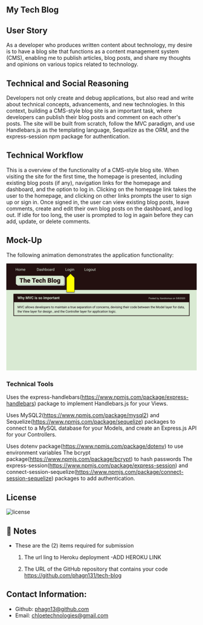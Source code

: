 ## My Tech Blog

## User Story

As a developer who produces written content about technology, my desire is to have a blog site that functions as a content management system (CMS), enabling me to publish articles, blog posts, and share my thoughts and opinions on various topics related to technology.

## Technical and Social Reasoning

Developers not only create and debug applications, but also read and write about technical concepts, advancements, and new technologies. In this context, building a CMS-style blog site is an important task, where developers can publish their blog posts and comment on each other's posts. The site will be built from scratch, follow the MVC paradigm, and use Handlebars.js as the templating language, Sequelize as the ORM, and the express-session npm package for authentication.


## Technical Workflow

This is a overview of the functionality of a CMS-style blog site. When visiting the site for the first time, the homepage is presented, including existing blog posts (if any), navigation links for the homepage and dashboard, and the option to log in. Clicking on the homepage link takes the user to the homepage, and clicking on other links prompts the user to sign up or sign in. Once signed in, the user can view existing blog posts, leave comments, create and edit their own blog posts on the dashboard, and log out. If idle for too long, the user is prompted to log in again before they can add, update, or delete comments.

## Mock-Up

The following animation demonstrates the application functionality:

![Animation cycles through signing into the app, clicking on buttons, and updating blog posts.](./Assets/image/14-mvc-homework-demo-01.gif) 

### Technical Tools 

Uses the express-handlebars(https://www.npmjs.com/package/express-handlebars) package to implement Handlebars.js for your Views.

Uses MySQL2(https://www.npmjs.com/package/mysql2) and Sequelize(https://www.npmjs.com/package/sequelize) packages to connect to a MySQL database for your Models, and create an Express.js API for your Controllers.

Uses dotenv package(https://www.npmjs.com/package/dotenv) to use environment variables 
The bcrypt package(https://www.npmjs.com/package/bcrypt) to hash passwords
The express-session(https://www.npmjs.com/package/express-session) and connect-session-sequelize(https://www.npmjs.com/package/connect-session-sequelize) packages to add authentication.

## License

![license](https://img.shields.io/badge/license-MIT-blue.svg)

## 📝 Notes

- These are the (2) items required for submission
  1.  The url ling to Heroku deployment
      -ADD HEROKU LINK 
      
  2.  The URL of the GitHub repository that contains your code
      https://github.com/phagn131/tech-blog

## Contact Information:
- Github: [phagn13@github.com](https://github.com/phagn13@github.com)
- Email: [chloetechnologies@gmail.com](user@email.com)
